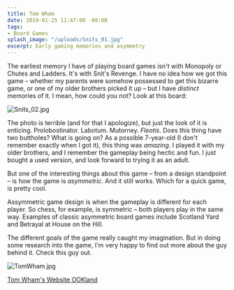 ```yaml
---
title: Tom Wham
date: 2019-01-25 11:47:00 -08:00
tags:
- Board Games
splash_image: "/uploads/Snits_01.jpg"
excerpt: Early gaming memories and asymmetry
---
```


The earliest memory I have of playing board games isn't with Monopoly or Chutes and Ladders. It's with Snit's Revenge. I have no idea how we got this game – whether my parents were somehow possessed to get this bizarre game, or one of my older brothers picked it up – but I have <em>distinct</em> memories of it. I mean, how could you not? Look at this board:

![Snits_02.jpg](/uploads/Snits_02.jpg)

The photo is terrible (and for that I apologize), but just the look of it is enticing. Prolobostinator. Labotum. Mutorney. <em>Fleotis</em>. Does this thing have two buttholes? What is going on? As a possible 7-year-old (I don't remember exactly when I got it), this thing was <em>amazing</em>. I played it with my older brothers, and I remember the gameplay being hectic and fun. I just bought a used version, and look forward to trying it as an adult.

But one of the interesting things about this game – from a design standpoint – is how the game is <em>asymmetric</em>. And it still works. Which for a quick game, is pretty cool.

Assymmetric game design is when the gameplay is different for each player. So chess, for example, is symmetric – both players play in the same way. Examples of classic asymmetric board games include Scotland Yard and Betrayal at House on the Hill.

The different goals of the game really caught my imagination. But in doing some research into the game, I'm very happy to find out more about the guy behind it. Check this guy out.

![TomWham.jpg](/uploads/TomWham.jpg)

[Tom Wham's Website OOKland](http://www.tomwham.com/)
